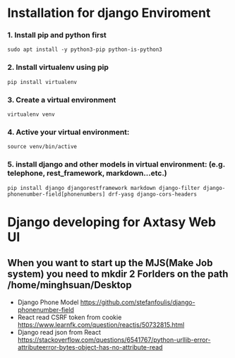 # Installation for django Enviroment

###  1. Install pip and python first

`sudo apt install -y python3-pip python-is-python3`

### 2. Install virtualenv using pip

` pip install virtualenv `

### 3. Create a virtual environment

` virtualenv venv `

### 4. Active your virtual environment:

` source venv/bin/active `

### 5. install django and other models in virtual environment: (e.g. telephone, rest_framework, markdown...etc.)

`pip install django djangorestframework markdown django-filter django-phonenumber-field[phonenumbers] drf-yasg django-cors-headers `

# Django developing for Axtasy Web UI

## When you want to start up the MJS(Make Job system) you need to mkdir 2 Forlders on the path /home/minghsuan/Desktop

- Django Phone Model https://github.com/stefanfoulis/django-phonenumber-field 
- React read CSRF token from cookie https://www.learnfk.com/question/reactjs/50732815.html
- Django read json from React https://stackoverflow.com/questions/6541767/python-urllib-error-attributeerror-bytes-object-has-no-attribute-read
